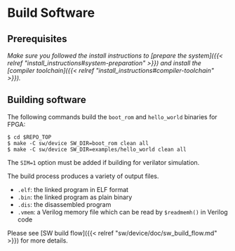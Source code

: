 # Build Software

## Prerequisites

_Make sure you followed the install instructions to [prepare the system]({{< relref "install_instructions#system-preparation" >}}) and install the [compiler toolchain]({{< relref "install_instructions#compiler-toolchain" >}})._

## Building software

The following commands build the `boot_rom` and `hello_world` binaries for FPGA:

```console
$ cd $REPO_TOP
$ make -C sw/device SW_DIR=boot_rom clean all
$ make -C sw/device SW_DIR=examples/hello_world clean all
```

The `SIM=1` option must be added if building for verilator simulation.

The build process produces a variety of output files.

* `.elf`: the linked program in ELF format
* `.bin`: the linked program as plain binary
* `.dis`: the disassembled program
* `.vmem`: a Verilog memory file which can be read by `$readmemh()` in Verilog code

Please see [SW build flow]({{< relref "sw/device/doc/sw_build_flow.md" >}}) for more details.
